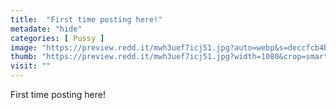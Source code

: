 ```yaml
---
title:  "First time posting here!"
metadate: "hide"
categories: [ Pussy ]
image: "https://preview.redd.it/mwh3uef7icj51.jpg?auto=webp&s=deccfcb4bb031bdfc45e7d156f7b2038f5314fdd"
thumb: "https://preview.redd.it/mwh3uef7icj51.jpg?width=1080&crop=smart&auto=webp&s=61c6c740bcb7cdbf4cc15782b4e477043698fb29"
visit: ""
---
```

First time posting here!

